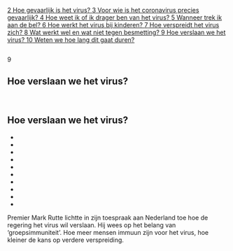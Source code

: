  </a><a href="/kijkverder/t/2020/vragen-over-het-coronavirus/hoe-gevaarlijk-is-het-virus" class="question"><span class="question__id">2</span> Hoe gevaarlijk is het virus?
      </a><a href="/kijkverder/t/2020/vragen-over-het-coronavirus/voor-wie-is-het-coronavirus-precies-gevaarlijk" class="question"><span class="question__id">3</span> Voor wie is het coronavirus precies gevaarlijk?
      </a><a href="/kijkverder/t/2020/vragen-over-het-coronavirus/hoe-weet-ik-of-ik-drager-ben-van-het-virus" class="question"><span class="question__id">4</span> Hoe weet ik of ik drager ben van het virus?
      </a><a href="/kijkverder/t/2020/vragen-over-het-coronavirus/wanneer-trek-ik-aan-de-bel" class="question"><span class="question__id">5</span> Wanneer trek ik aan de bel?
      </a><a href="/kijkverder/t/2020/vragen-over-het-coronavirus/hoe-werkt-het-virus-bij-kinderen" class="question"><span class="question__id">6</span> Hoe werkt het virus bij kinderen?
      </a><a href="/kijkverder/t/2020/vragen-over-het-coronavirus/hoe-verspreidt-het-virus-zich" class="question"><span class="question__id">7</span> Hoe verspreidt het virus zich?
      </a><a href="/kijkverder/t/2020/vragen-over-het-coronavirus/wat-werkt-wel-en-wat-niet-tegen-besmetting" class="question"><span class="question__id">8</span> Wat werkt wel en wat niet tegen besmetting?
      </a><a href="/kijkverder/t/2020/vragen-over-het-coronavirus/hoe-verslaan-we-het-virus" class="question nuxt-link-exact-active nuxt-link-active"><span class="question__id">9</span> Hoe verslaan we het virus?
      </a><a href="/kijkverder/t/2020/vragen-over-het-coronavirus/weten-we-hoe-lang-dit-gaat-duren" class="question"><span class="question__id">10</span> Weten we hoe lang dit gaat duren?
      </a></menu> <div class="answers-wrapper"><div class="answer-header"><a href="/kijkverder/t/2020/vragen-over-het-coronavirus/wat-werkt-wel-en-wat-niet-tegen-besmetting" class="nav-p nav-t active"><img src="/kijkverder/t/2020/vragen-over-het-coronavirus/_nuxt/img/a54b422.svg" alt="" class="nav-arrow a-prev"></a> <div class="answer-intro"><p class="answer-index">9</p> <span class="break"></span> <h2 class="question-title is-desktop">Hoe verslaan we het virus?</h2></div> <a href="/kijkverder/t/2020/vragen-over-het-coronavirus/start" class="home-button"><img src="/kijkverder/t/2020/vragen-over-het-coronavirus/_nuxt/img/5f44a89.svg" alt="" class="menu-icon"></a> <a href="/kijkverder/t/2020/vragen-over-het-coronavirus/weten-we-hoe-lang-dit-gaat-duren" class="nav-n nav-t active"><img src="/kijkverder/t/2020/vragen-over-het-coronavirus/_nuxt/img/a54b422.svg" alt="" class="nav-arrow a-next"></a></div> <h2 class="question-title is-mobile">Hoe verslaan we het virus?</h2> <!----> <!----> <div class="answer"><ul class="slide-progress size-desktop" style="grid-template-columns:repeat(10,1fr)"><li></li><li></li><li></li><li></li><li></li><li></li><li></li><li></li><li class="active"></li><li></li></ul> <div class="answer-content"><p>Premier Mark Rutte lichtte in zijn toespraak aan Nederland toe hoe de regering het virus wil verslaan. Hij wees op het belang van ‘groepsimmuniteit’. Hoe meer mensen immuun zijn voor het virus, hoe kleiner de kans op verdere verspreiding. </p>
